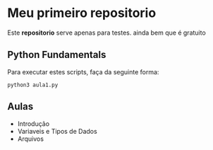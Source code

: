 # Meu primeiro repositorio

Este **repositorio** serve apenas para testes. ainda bem que é gratuito

Python Fundamentals
-------------------

Para executar estes scripts, faça da seguinte forma:

	python3 aula1.py

Aulas
-----

* Introdução
* Variaveis e Tipos de Dados
* Arquivos
